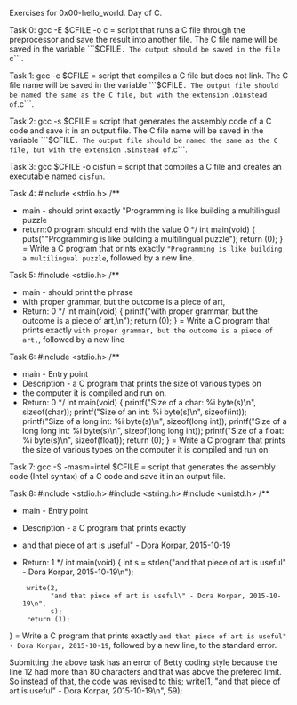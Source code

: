 Exercises for 0x00-hello_world. Day  of C.

Task 0: gcc -E $CFILE -o c = script that runs a C file through the preprocessor and save the result into another file. The C file name will be saved in the variable ```$CFILE```. The output should be saved in the file ```c```.

Task 1: gcc -c $CFILE = script that compiles a C file but does not link. The C file name will be saved in the variable ```$CFILE```. The output file should be named the same as the C file, but with the extension ```.o``` instead of ```.c```.

Task 2: gcc -s $CFILE =  script that generates the assembly code of a C code and save it in an output file. The C file name will be saved in the variable ```$CFILE```. The output file should be named the same as the C file, but with the extension ```.s``` instead of ```.c```.

Task 3: gcc $CFILE -o cisfun =  script that compiles a C file and creates an executable named ```cisfun```.   

Task 4: #include <stdio.h>
/**
* main - should print exactly "Programming is like building a multilingual puzzle
* return:0 program should end with the value 0
*/
int main(void)
{
        puts("\"Programming is like building a multilingual puzzle");
        return (0);
} = Write a C program that prints exactly ```"Programming is like building a multilingual puzzle```, followed by a new line.

Task 5:
#include <stdio.h>
/**
 * main - should print the phrase
 * with proper grammar, but the outcome is a piece of art,
 * Return: 0
 */
int main(void)
{
        printf("with proper grammar, but the outcome is a piece of art,\n");
        return (0);
} = Write a C program that prints exactly ```with proper grammar, but the outcome is a piece of art,```, followed by a new line 

Task 6:
#include <stdio.h>
/**
 * main - Entry point
 * Description - a C program that prints the size of various types on
 * the computer it is compiled and run on.
 * Return: 0
 */
int main(void)
{
        printf("Size of a char: %i byte(s)\n", sizeof(char));
        printf("Size of an int: %i byte(s)\n", sizeof(int));
        printf("Size of a long int: %i byte(s)\n", sizeof(long int));
        printf("Size of a long long int: %i byte(s)\n", sizeof(long long int));
        printf("Size of a float: %i byte(s)\n", sizeof(float));
        return (0);
} = Write a C program that prints the size of various types on the computer it is compiled and run on.

Task 7: gcc -S -masm=intel $CFILE =  script that generates the assembly code (Intel syntax) of a C code and save it in an output file.

Task 8:
#include <stdio.h>
#include <string.h>
#include <unistd.h>
/**
 * main - Entry point
 * Description - a C program that prints exactly
 * and that piece of art is useful" - Dora Korpar, 2015-10-19
 * Return: 1
 */
int main(void)
{
        int s = strlen("and that piece of art is useful\" - Dora Korpar, 2015-10-19\n");

        write(2,
              "and that piece of art is useful\" - Dora Korpar, 2015-10-19\n",
              s);
        return (1);
} = Write a C program that prints exactly ```and that piece of art is useful" - Dora Korpar, 2015-10-19```, followed by a new line, to the standard error. 


Submitting the above task has an error of Betty coding style because the line 12 had more than 80 characters and that was above the prefered limit. So instead of that, the code was revised to this;
	write(1, "and that piece of art is useful\" - Dora Korpar, 2015-10-19\n", 59);
